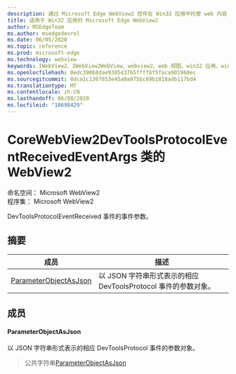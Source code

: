 ```yaml
---
description: 通过 Microsoft Edge WebView2 控件在 Win32 应用中托管 web 内容
title: 适用于 Win32 应用的 Microsoft Edge WebView2
author: MSEdgeTeam
ms.author: msedgedevrel
ms.date: 06/05/2020
ms.topic: reference
ms.prod: microsoft-edge
ms.technology: webview
keywords: IWebView2、IWebView2WebView、webview2、web 视图、win32 应用、win32、edge、ICoreWebView2、ICoreWebView2Controller、浏览器控件、边缘 html
ms.openlocfilehash: 0edc390b8dae9305437b5ffffbf5faca901968ec
ms.sourcegitcommit: 8dca1c1367853e45a0a975bc89b1818adb117bd4
ms.translationtype: MT
ms.contentlocale: zh-CN
ms.lasthandoff: 06/08/2020
ms.locfileid: "10698429"
---
```

# CoreWebView2DevToolsProtocolEventReceivedEventArgs 类的 WebView2 

命名空间： Microsoft WebView2 \
程序集： Microsoft WebView2

DevToolsProtocolEventReceived 事件的事件参数。

## 摘要

 成员                        | 描述
--------------------------------|---------------------------------------------
[ParameterObjectAsJson](#parameterobjectasjson) | 以 JSON 字符串形式表示的相应 DevToolsProtocol 事件的参数对象。

## 成员

#### ParameterObjectAsJson 

以 JSON 字符串形式表示的相应 DevToolsProtocol 事件的参数对象。

> 公共字符串[ParameterObjectAsJson](#parameterobjectasjson)


